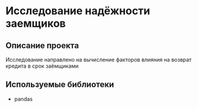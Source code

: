 # Исследование надёжности заемщиков

## Описание проекта

Исследование направлено на вычисление факторов влияния на возврат кредита в срок заёмщиками

## Используемые библиотеки

- pandas
